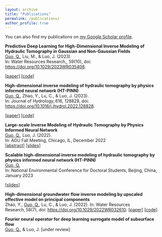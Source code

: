```yaml
---
layout: archive
title: "Publications"
permalink: /publications/
author_profile: true
---
```



You can also find my publications on [my Google Scholar profile](https://scholar.google.com/citations?user=n2szrYAAAAAJ&hl=en).

**Predictive Deep Learning for High-Dimensional Inverse Modeling of Hydraulic Tomography in Gaussian and Non-Gaussian Fields**       
<ins>Guo, Q.</ins>, Liu, M., & Luo, J. (2023)       
In: Water Resources Research,, 59(10), doi: https://doi.org/10.1029/2023WR035408.   

[[paper]](http://quanguo.github.io/files/GAN+DNN.pdf) [[code]](https://github.com/QuanGuo/HT-INV-NN)       

**High-dimensional inverse modeling of hydraulic tomography by physics informed neural network (HT-PINN)**       
<ins>Guo, Q.</ins>, Zhao, Y., Lu, C., & Luo, J. (2023).       
In: Journal of Hydrology, 616, 128828, doi: https://doi.org/10.1016/j.jhydrol.2022.128828.  

[[paper]](http://quanguo.github.io/files/HT-PINN.pdf) [[code]](https://github.com/QuanGuo/HT-PINN)  

**Large-scale Inverse Modeling of Hydraulic Tomography by Physics Informed Neural Network**       
<ins>Guo, Q.</ins>, Luo, J. (2022).       
In: AGU Fall Meeting, Chicago, IL, December 2022       
[[abstract]](http://quanguo.github.io/files/AGU_abstract.pdf) [[slides]](http://quanguo.github.io/files/AGU_pre_latest.pdf)  

**Scalable high-dimensional inverse modeling of hydraulic tomography by physics informed neural network (HT-PINN)**   
<ins>Guo, Q.</ins>       
In: National Environmental Conference for Doctoral Students, Beijing, China, January 2023       

[[slides]](http://quanguo.github.io/files/NEC_for_DS.pdf) 

**High‐dimensional groundwater flow inverse modeling by upscaled effective model on principal components**       
Zhao, Y., <ins>Guo, Q.</ins>, Lu, C., & Luo, J. (2022). 
In: Water Resources Research, 58(7), doi: https://doi.org/10.1029/2022WR032610. 
[[paper]](http://quanguo.github.io/files/UPCIA.pdf) [[code]](https://github.com/yuezhao001/upscaled_effective_model)  

**Fourier neural operator for deep learning surrogate model of subsurface flow**    
<ins>Guo, Q.</ins>, & Luo, J. [under review]  
